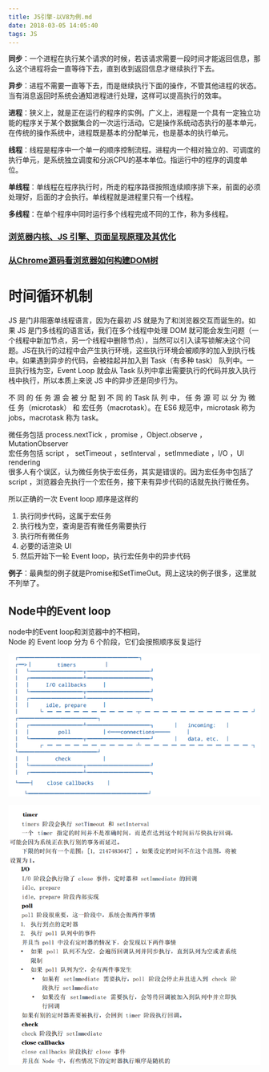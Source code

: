 ```yaml
---
title: JS引擎-以V8为例.md
date: 2018-03-05 14:05:40
tags: JS
---
```


**同步**：一个进程在执行某个请求的时候，若该请求需要一段时间才能返回信息，那么这个进程将会一直等待下去，直到收到返回信息才继续执行下去。

**异步**：进程不需要一直等下去，而是继续执行下面的操作，不管其他进程的状态。当有消息返回时系统会通知进程进行处理，这样可以提高执行的效率。

**进程**：狭义上，就是正在运行的程序的实例。广义上，进程是一个具有一定独立功能的程序关于某个数据集合的一次运行活动。它是操作系统动态执行的基本单元，在传统的操作系统中，进程既是基本的分配单元，也是基本的执行单元。

**线程**：线程是程序中一个单一的顺序控制流程。进程内一个相对独立的、可调度的执行单元，是系统独立调度和分派CPU的基本单位。指运行中的程序的调度单位。

**单线程**：单线程在程序执行时，所走的程序路径按照连续顺序排下来，前面的必须处理好，后面的才会执行。单线程就是进程里只有一个线程。

**多线程**：在单个程序中同时运行多个线程完成不同的工作，称为多线程。


### [浏览器内核、JS 引擎、页面呈现原理及其优化](https://www.zybuluo.com/yangfch3/note/671516)

### [从Chrome源码看浏览器如何构建DOM树](https://zhuanlan.zhihu.com/p/24911872?refer=dreawer)


# 时间循环机制

JS 是门非阻塞单线程语言，因为在最初 JS 就是为了和浏览器交互而诞生的。如果 JS 是门多线程的语言话，我们在多个线程中处理 DOM 就可能会发生问题（一个线程中新加节点，另一个线程中删除节点），当然可以引入读写锁解决这个问题。JS在执行的过程中会产生执行环境，这些执行环境会被顺序的加入到执行栈中。如果遇到异步的代码，会被挂起并加入到 Task（有多种 task） 队列中。一旦执行栈为空，Event Loop 就会从 Task 队列中拿出需要执行的代码并放入执行栈中执行，所以本质上来说 JS 中的异步还是同步行为。


不 同 的 任 务 源 会 被 分 配 到 不 同 的 Task 队 列 中， 任 务 源 可 以 分 为 微 任 务（microtask） 和 宏任务（macrotask）。在 ES6 规范中，microtask 称为 jobs，macrotask 称为 task。


微任务包括 process.nextTick ，promise ，Object.observe ，MutationObserver  
宏任务包括 script ， setTimeout ，setInterval ，setImmediate ，I/O ，UI  
rendering  
很多人有个误区，认为微任务快于宏任务，其实是错误的。因为宏任务中包括了script ，浏览器会先执行一个宏任务，接下来有异步代码的话就先执行微任务。

所以正确的一次 Event loop 顺序是这样的

1. 执行同步代码，这属于宏任务
2. 执行栈为空，查询是否有微任务需要执行
3. 执行所有微任务
4. 必要的话渲染 UI
5. 然后开始下一轮 Event loop，执行宏任务中的异步代码

**例子**：最典型的例子就是Promise和SetTimeOut。网上这块的例子很多，这里就不列举了。



## Node中的Event loop

node中的Event loop和浏览器中的不相同，  
Node 的 Event loop 分为 6 个阶段，它们会按照顺序反复运行


![](../assets/EventLoop.png)


![](../assets/loop1.png)